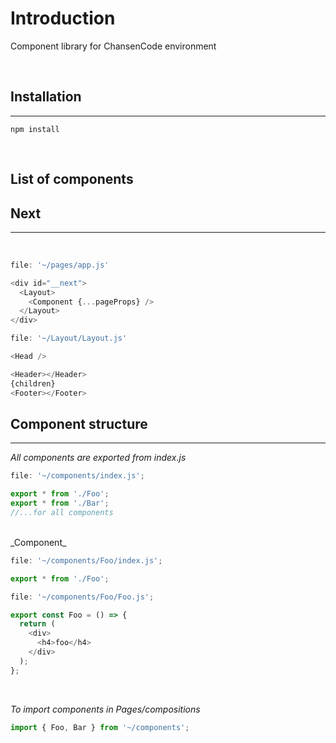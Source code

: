 # Introduction

Component library for ChansenCode environment

<br>

## Installation

---

```
npm install
```

<br>

## List of components

## Next

---

<br>

```javascript
file: '~/pages/app.js'

<div id="__next">
  <Layout>
    <Component {...pageProps} />
  </Layout>
</div>
```

```javascript
file: '~/Layout/Layout.js'

<Head />

<Header></Header>
{children}
<Footer></Footer>
```

## Component structure

---

_All components are exported from index.js_

```javascript
file: '~/components/index.js';

export * from './Foo';
export * from './Bar';
//...for all components
```

<br>
_Component_

```javascript
file: '~/components/Foo/index.js';

export * from './Foo';
```

```javascript
file: '~/components/Foo/Foo.js';

export const Foo = () => {
  return (
    <div>
      <h4>foo</h4>
    </div>
  );
};
```

<br>

_To import components in Pages/compositions_

```javascript
import { Foo, Bar } from '~/components';
```

<br>
